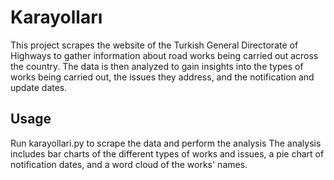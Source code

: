 # Karayolları

This project scrapes the website of the Turkish General Directorate of Highways to gather information about road works being carried out across the country. The data is then analyzed to gain insights into the types of works being carried out, the issues they address, and the notification and update dates.

## Usage

Run karayollari.py to scrape the data and perform the analysis
The analysis includes bar charts of the different types of works and issues, a pie chart of notification dates, and a word cloud of the works' names.
